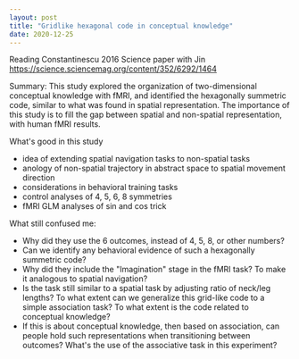 ```yaml
---
layout: post
title: "Gridlike hexagonal code in conceptual knowledge"
date: 2020-12-25
---
```


Reading Constantinescu 2016 Science paper with Jin
https://science.sciencemag.org/content/352/6292/1464

Summary: This study explored the organization of two-dimensional conceptual knowledge with fMRI, and identified the hexagonally summetric code, similar to what was found in spatial representation. The importance of this study is to fill the gap between spatial and non-spatial representation, with human fMRI results. 

What's good in this study
- idea of extending spatial navigation tasks to non-spatial tasks
- anology of non-spatial trajectory in abstract space to spatial movement direction
- considerations in behavioral training tasks
- control analyses of 4, 5, 6, 8 symmetries
- fMRI GLM analyses of sin and cos trick

What still confused me:
- Why did they use the 6 outcomes, instead of 4, 5, 8, or other numbers?
- Can we identify any behavioral evidence of such a hexagonally summetric code?
- Why did they include the "Imagination" stage in the fMRI task? To make it analogous to spatial navigation?
- Is the task still similar to a spatial task by adjusting ratio of neck/leg lengths? To what extent can we generalize this grid-like code to a simple association task? To what extent is the code related to conceptual knowledge?
- If this is about conceptual knowledge, then based on association, can people hold such representations when transitioning between outcomes? What's the use of the associative task in this experiment? 


